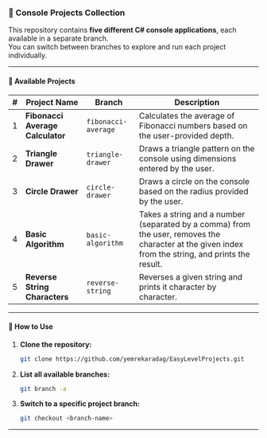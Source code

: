 ### 🧩 Console Projects Collection

This repository contains **five different C# console applications**, each available in a separate branch.  
You can switch between branches to explore and run each project individually.

---

#### 📁 Available Projects

| # | Project Name | Branch             | Description |
|---|---------------|--------------------|-------------|
| 1 | **Fibonacci Average Calculator** | `fibonacci-average` | Calculates the average of Fibonacci numbers based on the user-provided depth. |
| 2 | **Triangle Drawer** | `triangle-drawer` | Draws a triangle pattern on the console using dimensions entered by the user. |
| 3 | **Circle Drawer** | `circle-drawer` | Draws a circle on the console based on the radius provided by the user. |
| 4 | **Basic Algorithm** | `basic-algorithm` | Takes a string and a number (separated by a comma) from the user, removes the character at the given index from the string, and prints the result. |
| 5 | **Reverse String Characters** | `reverse-string` | Reverses a given string and prints it character by character. |

---

#### 🔀 How to Use

1. **Clone the repository:**
   ```bash
   git clone https://github.com/yemrekaradag/EasyLevelProjects.git
   ```

2. **List all available branches:**
   ```bash
   git branch -a
   ```

3. **Switch to a specific project branch:**
   ```bash
   git checkout <branch-name>
   ```

---
